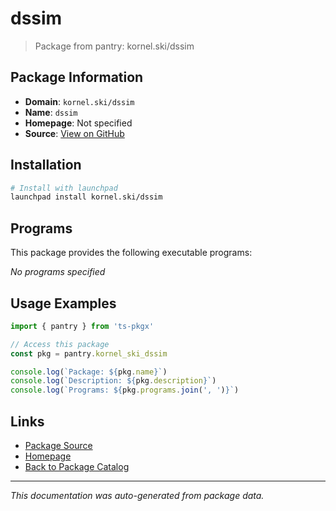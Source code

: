 # dssim

> Package from pantry: kornel.ski/dssim

## Package Information

- **Domain**: `kornel.ski/dssim`
- **Name**: `dssim`
- **Homepage**: Not specified
- **Source**: [View on GitHub](https://github.com/pkgxdev/pantry/tree/main/projects/kornel.ski/dssim/package.yml)

## Installation

```bash
# Install with launchpad
launchpad install kornel.ski/dssim
```

## Programs

This package provides the following executable programs:

*No programs specified*

## Usage Examples

```typescript
import { pantry } from 'ts-pkgx'

// Access this package
const pkg = pantry.kornel_ski_dssim

console.log(`Package: ${pkg.name}`)
console.log(`Description: ${pkg.description}`)
console.log(`Programs: ${pkg.programs.join(', ')}`)
```

## Links

- [Package Source](https://github.com/pkgxdev/pantry/tree/main/projects/kornel.ski/dssim/package.yml)
- [Homepage](#)
- [Back to Package Catalog](../package-catalog.md)

---

*This documentation was auto-generated from package data.*
